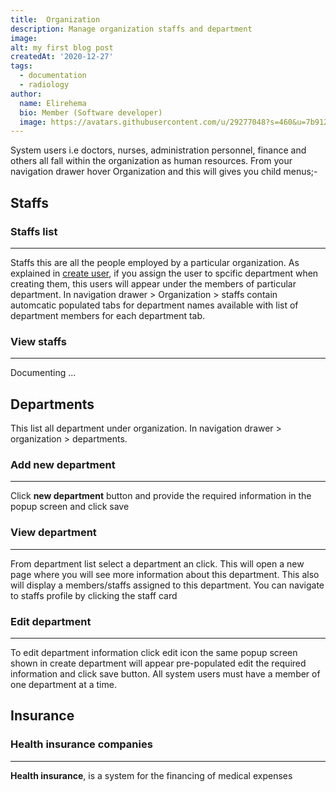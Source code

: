 ```yaml
---
title:  Organization
description: Manage organization staffs and department
image: 
alt: my first blog post
createdAt: '2020-12-27'
tags:
  - documentation
  - radiology
author:
  name: Elirehema
  bio: Member (Software developer)
  image: https://avatars.githubusercontent.com/u/29277048?s=460&u=7b9129df86f037dc4fb021e22ecbf252f308e688&v=4
---
```



System users i.e doctors, nurses, administration personnel, finance and others all fall within the organization as human resources. From your navigation drawer hover Organization and this will gives you child menus;-
## Staffs
### Staffs list
---
Staffs this are all the people employed by a particular organization.  As explained in [create user](/setting-and-config#system-users), if you assign the user to spcific department when creating them, this users will appear under the members of particular department. In navigation drawer > Organization > staffs contain automcatic populated tabs for department names available with list of department members for each department tab. <c-image src="staffs.png" alt="Staff's list"></c-image>
###  View staffs
---
Documenting ...
## Departments
This list all department under organization. In navigation drawer > organization > departments. <c-image src="departments.png" alt="Departments"></c-image>
### Add new department
---
Click <strong class="button"> new department</strong> button and provide the required information in the popup screen and click save <c-image src="createdepartment.png" alt="Create department"></c-image>
### View department
---
From department list select a department an click. This will open a new page where you will see more information about this department. This also will display a members/staffs assigned to this department.  You can navigate to staffs profile by clicking the staff card <c-image src="viewdepartment.png" alt="View department"></c-image>
### Edit department
--- 
To edit department information click edit icon <icon icon="pencil"></icon> the same popup screen shown in create department will appear pre-populated edit the required information and click save button. 
All system users must have a member of one department at a time.

## Insurance
### Health insurance companies
--- 
**Health insurance**, is a system for the financing of medical expenses 
